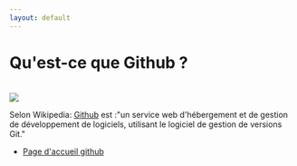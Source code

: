 ```yaml
---
layout: default
---
```


<h1>Qu'est-ce que Github ?</h1>
<br>
<img src="https://upload.wikimedia.org/wikipedia/commons/thumb/9/91/Octicons-mark-github.svg/200px-Octicons-mark-github.svg.png">

Selon Wikipedia: <a href="https://fr.wikipedia.org/wiki/GitHub">Github</a> est :"un service web d'hébergement et de gestion de développement de logiciels, utilisant le logiciel de gestion de versions Git."

 - <a href="https://pages.github.com/">Page d'accueil github</a>
